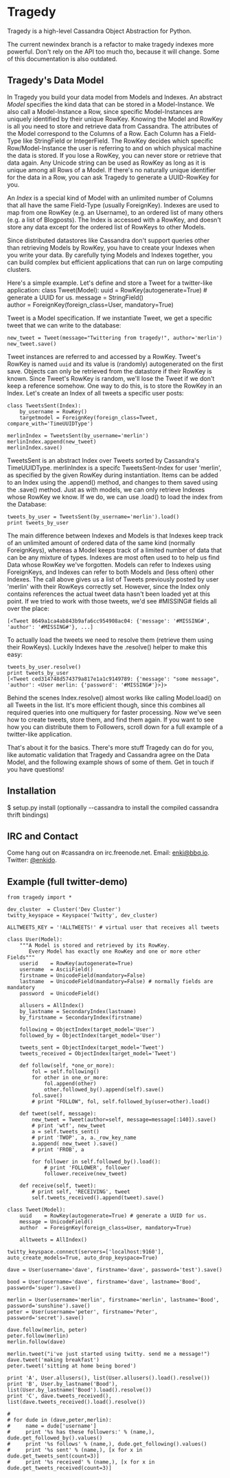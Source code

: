 # Tragedy

Tragedy is a high-level Cassandra Object Abstraction for Python.

The current newindex branch is a refactor to make tragedy indexes more powerful.
Don't rely on the API too much tho, because it will change. Some of this documentation is also outdated.

## Tragedy's Data Model

In Tragedy you build your data model from Models and Indexes. An abstract *Model* specifies the kind data that can be stored in a Model-Instance. We also call a Model-Instance a Row, since specific Model-Instances are uniquely identified by their unique RowKey. Knowing the Model and RowKey is all you need to store and retrieve data from Cassandra. The attributes of the Model correspond to the Columns of a Row. Each Column has a Field-Type like StringField or IntegerField. The RowKey decides which specific Row/Model-Instance the user is referring to and on which physical machine the data is stored. If you lose a RowKey, you can never store or retrieve that data again. Any Unicode string can be used as RowKey as long as it is unique among all Rows of a Model. If there's no naturally unique identifier for the data in a Row, you can ask Tragedy to generate a UUID-RowKey for you.

An *Index* is a special kind of Model with an unlimited number of Columns that all have the same Field-Type (usually ForeignKey). Indexes are used to map from one RowKey (e.g. an Username), to an ordered list of many others (e.g. a list of Blogposts). The Index is accessed with a RowKey, and doesn't store any data except for the ordered list of RowKeys to other Models.

Since distributed datastores like Cassandra don't support queries other than retrieving Models by RowKey, you have to create your Indexes when you write your data. By carefully tying Models and Indexes together, you can build complex but efficient applications that can run on large computing clusters.

Here's a simple example. Let's define and store a Tweet for a twitter-like application:
	class Tweet(Model):
    	uuid    = RowKey(autogenerate=True) # generate a UUID for us.
    	message = StringField()    
    	author  = ForeignKey(foreign_class=User, mandatory=True)

Tweet is a Model specification. If we instantiate Tweet, we get a specific tweet that we can write to the database:

    new_tweet = Tweet(message="Twittering from tragedy!", author='merlin')
	new_tweet.save()

Tweet instances are referred to and accessed by a RowKey. Tweet's RowKey is named `uuid` and its value is (randomly) autogenerated on the first save. Objects can only be retrieved from the datastore if their RowKey is known. Since Tweet's RowKey is random, we'll lose the Tweet if we don't keep a reference somehow. One way to do this, is to store the RowKey in an Index. Let's create an Index of all tweets a specific user posts:

	class TweetsSent(Index):
    	by_username = RowKey()
    	targetmodel = ForeignKey(foreign_class=Tweet, compare_with='TimeUUIDType')

	merlinIndex = TweetsSent(by_username='merlin')
	merlinIndex.append(new_tweet)
	merlinIndex.save()

TweetsSent is an abstract Index over Tweets sorted by Cassandra's TimeUUIDType. merlinIndex is a specifc TweetsSent-Index for user 'merlin', as specified by the given RowKey during instantiation. Items can be added to an Index using the .append() method, and changes to them saved using the .save() method. Just as with models, we can only retrieve Indexes whose RowKey we know. If we do, we can use .load() to load the index from the Database:

    tweets_by_user = TweetsSent(by_username='merlin').load()
	print tweets_by_user

The main difference between Indexes and Models is that Indexes keep track of an unlimited amount of ordered data of the same kind (normally ForeignKeys), whereas a Model keeps track of a limited number of data that can be any mixture of types. Indexes are most often used to to help us find Data whose RowKey we've forgotten. Models can refer to Indexes using ForeignKeys, and Indexes can refer to both Models and (less often) other Indexes. The call above gives us a list of Tweets previously posted by user 'merlin' with their RowKeys correctly set. However, since the Index only contains references the actual tweet data hasn't been loaded yet at this point. If we tried to work with those tweets, we'd see #MISSING# fields all over the place:

    [<Tweet 8649a1ca4ab843b9afa6cc954908ac04: {'message': '#MISSING#', 'author': '#MISSING#'}, ...]

To actually load the tweets we need to resolve them (retrieve them using their RowKeys). Luckily Indexes have the .resolve() helper to make this easy:

	tweets_by_user.resolve()
	print tweets_by_user
	[<Tweet ced314748d574379a817e1a1c9149789: {'message': "some message", 'author': <User merlin: {'password': '#MISSING#'}>}>

Behind the scenes Index.resolve() almost works like calling Model.load() on all Tweets in the list. It's more efficient though, since this combines all required queries into one multiquery for faster processing. Now we've seen how to create tweets, store them, and find them again. If you want to see how you can distribute them to Followers, scroll down for a full example of a twitter-like application.

That's about it for the basics. There's more stuff Tragedy can do for you, like automatic validation that Tragedy and Cassandra agree on the Data Model, and the following example shows of some of them. Get in touch if you have questions!

## Installation
  $ setup.py install   (optionally --cassandra to install the compiled cassandra thrift bindings)

## IRC and Contact
Come hang out on #cassandra on irc.freenode.net. Email: enki@bbq.io. Twitter: [@enkido](http://twitter.com/enkido).

## Example (full twitter-demo)

    from tragedy import *
    
    dev_cluster  = Cluster('Dev Cluster')
    twitty_keyspace = Keyspace('Twitty', dev_cluster)
    
    ALLTWEETS_KEY = '!ALLTWEETS!' # virtual user that receives all tweets
    
    class User(Model):
        """A Model is stored and retrieved by its RowKey.
           Every Model has exactly one RowKey and one or more other Fields"""
        userid    = RowKey(autogenerate=True)
        username  = AsciiField()
        firstname = UnicodeField(mandatory=False)
        lastname  = UnicodeField(mandatory=False) # normally fields are mandatory
        password  = UnicodeField()
    
        allusers = AllIndex()
        by_lastname = SecondaryIndex(lastname)
        by_firstname = SecondaryIndex(firstname)
    
        following = ObjectIndex(target_model='User')
        followed_by = ObjectIndex(target_model='User')
        
        tweets_sent = ObjectIndex(target_model='Tweet')
        tweets_received = ObjectIndex(target_model='Tweet')
    
        def follow(self, *one_or_more):
            fol = self.following()
            for other in one_or_more:
                fol.append(other)
                other.followed_by().append(self).save()
            fol.save()
            # print "FOLLOW", fol, self.followed_by(user=other).load()
    
        def tweet(self, message):
            new_tweet = Tweet(author=self, message=message[:140]).save()
            # print 'wtf', new_tweet
            a = self.tweets_sent()
            # print 'TWOP', a, a._row_key_name
            a.append( new_tweet ).save()
            # print 'FROB', a
    
            for follower in self.followed_by().load():
                # print 'FOLLOWER', follower
                follower.receive(new_tweet)            
    
        def receive(self, tweet):
            # print self, 'RECEIVING', tweet
            self.tweets_received().append(tweet).save()
    
    class Tweet(Model):
        uuid    = RowKey(autogenerate=True) # generate a UUID for us.
        message = UnicodeField()    
        author  = ForeignKey(foreign_class=User, mandatory=True)
        
        alltweets = AllIndex()
        
    twitty_keyspace.connect(servers=['localhost:9160'], auto_create_models=True, auto_drop_keyspace=True)
    
    dave = User(username='dave', firstname='dave', password='test').save()
    
    bood = User(username='dave', firstname='dave', lastname='Bood', password='super').save()
    
    merlin = User(username='merlin', firstname='merlin', lastname='Bood', password='sunshine').save()
    peter = User(username='peter', firstname='Peter', password='secret').save()
    
    dave.follow(merlin, peter)
    peter.follow(merlin)
    merlin.follow(dave)
    
    merlin.tweet("i've just started using twitty. send me a message!")
    dave.tweet('making breakfast')
    peter.tweet('sitting at home being bored')
    
    print 'A', User.allusers(), list(User.allusers().load().resolve())
    print 'B', User.by_lastname('Bood'), list(User.by_lastname('Bood').load().resolve())
    print 'C', dave.tweets_received(), list(dave.tweets_received().load().resolve())
    
    # 
    # for dude in (dave,peter,merlin):
    #     name = dude['username']
    #     print '%s has these followers:' % (name,), dude.get_followed_by().values()
    #     print '%s follows' % (name,), dude.get_following().values()
    #     print '%s sent' % (name,), [x for x in dude.get_tweets_sent(count=3)]
    #     print '%s received' % (name,), [x for x in dude.get_tweets_received(count=3)]
